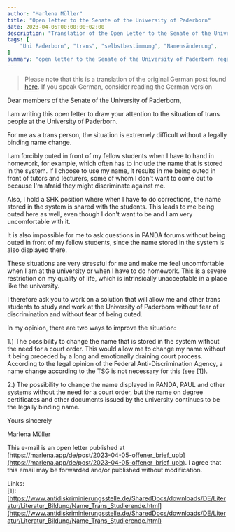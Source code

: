 ```yaml
---
author: "Marlena Müller"
title: "Open letter to the Senate of the University of Paderborn"
date: 2023-04-05T00:00:00+02:00
description: "Translation of the Open Letter to the Senate of the University of Paderborn concerning the situation of trans people at the University of Paderborn"
tags: [
    "Uni Paderborn", "trans", "selbstbestimmung", "Namensänderung",
]
summary: "open letter to the Senate of the University of Paderborn regarding the situation of Trans people at the University of Paderborn"
---
```


> Please note that this is a translation of the original German post found [here](https://marlena.app/de/post/2023-04-05-offener_brief_upb). If you speak German, consider reading the German version


Dear members of the Senate of the University of Paderborn,

I am writing this open letter to draw your attention to the situation of trans people at the University of Paderborn.

For me as a trans person, the situation is extremely difficult without a legally binding name change.

I am forcibly outed in front of my fellow students when I have to hand in homework, for example, which often has to include the name that is stored in the system. If I choose to use my name, it results in me being outed in front of tutors and lecturers, some of whom I don't want to come out to because I'm afraid they might discriminate against me.

Also, I hold a SHK position where when I have to do corrections, the name stored in the system is shared with the students. This leads to me being outed here as well, even though I don't want to be and I am very uncomfortable with it.

It is also impossible for me to ask questions in PANDA forums without being outed in front of my fellow students, since the name stored in the system is also displayed there.

These situations are very stressful for me and make me feel uncomfortable when I am at the university or when I have to do homework. This is a severe restriction on my quality of life, which is intrinsically unacceptable in a place like the university.

I therefore ask you to work on a solution that will allow me and other trans students to study and work at the University of Paderborn without fear of discrimination and without fear of being outed.

In my opinion, there are two ways to improve the situation:

1.) The possibility to change the name that is stored in the system without the need for a court order. This would allow me to change my name without it being preceded by a long and emotionally draining court process. According to the legal opinion of the Federal Anti-Discrimination Agency, a name change according to the TSG is not necessary for this (see [1]).

2.) The possibility to change the name displayed in PANDA, PAUL and other systems without the need for a court order, but the name on degree certificates and other documents issued by the university continues to be the legally binding name.

Yours sincerely

Marlena Müller

This e-mail is an open letter published at [https://marlena.app/de/post/2023-04-05-offener_brief_upb](https://marlena.app/de/post/2023-04-05-offener_brief_upb). I agree that this email may be forwarded and/or published without modification.

Links:  
[1]: [https://www.antidiskriminierungsstelle.de/SharedDocs/downloads/DE/Literatur/Literatur_Bildung/Name_Trans_Studierende.html](https://www.antidiskriminierungsstelle.de/SharedDocs/downloads/DE/Literatur/Literatur_Bildung/Name_Trans_Studierende.html)
